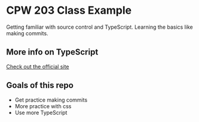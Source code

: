 # CPW 203 Class Example
Getting familiar with source control and TypeScript. Learning the basics like making commits.

## More info on TypeScript
[Check out the official site](https://www.typescriptlang.org/)

## Goals of this repo
- Get practice making commits
- More practice with css
- Use more TypeScript 
